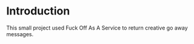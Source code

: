 # Introduction


This small project used Fuck Off As A Service to return creative go away messages. 
